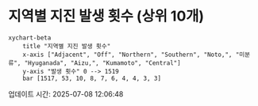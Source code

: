 # 지역별 지진 발생 횟수 (상위 10개)

```mermaid
xychart-beta
    title "지역별 지진 발생 횟수"
    x-axis ["Adjacent", "Off", "Northern", "Southern", "Noto,", "미분류", "Hyuganada", "Aizu,", "Kumamoto", "Central"]
    y-axis "발생 횟수" 0 --> 1519
    bar [1517, 53, 10, 8, 7, 6, 4, 4, 3, 3]
```

업데이트 시간: 2025-07-08 12:06:48

